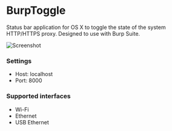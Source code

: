 # BurpToggle
Status bar application for OS X to toggle the state of the system HTTP/HTTPS proxy. Designed to use with Burp Suite.

![Screenshot](https://cloud.githubusercontent.com/assets/1312973/6042878/9230113e-ac88-11e4-953d-b95bbe5d59d4.png)


### Settings
- Host: localhost  
- Port: 8000

### Supported interfaces
- Wi-Fi  
- Ethernet  
- USB Ethernet  
